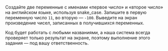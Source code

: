 
Создайте две переменные с именами «первое число» и «второе число» на английском языке, используя snake_case. Запишите в первую переменную число `11`, во вторую — `-100`. Выведите на экран произведение чисел, записанных в получившихся переменных.

Код будет работать с любыми названиями, а наша система всегда проверяет только результат на экране, поэтому выполнение этого задания — под вашу ответственность.
